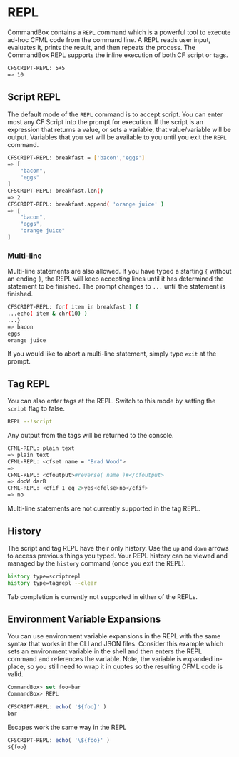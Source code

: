 # REPL

CommandBox contains a `REPL` command which is a powerful tool to execute ad-hoc CFML code from the command line. A REPL reads user input, evaluates it, prints the result, and then repeats the process. The CommandBox REPL supports the inline execution of both CF script or tags.

```bash
CFSCRIPT-REPL: 5+5
=> 10
```

## Script REPL

The default mode of the `REPL` command is to accept script. You can enter most any CF Script into the prompt for execution. If the script is an expression that returns a value, or sets a variable, that value/variable will be output. Variables that you set will be available to you until you exit the `REPL` command.

```bash
CFSCRIPT-REPL: breakfast = ['bacon','eggs']
=> [
    "bacon",
    "eggs"
]
CFSCRIPT-REPL: breakfast.len()
=> 2
CFSCRIPT-REPL: breakfast.append( 'orange juice' )
=> [
    "bacon",
    "eggs",
    "orange juice"
]
```

### Multi-line

Multi-line statements are also allowed. If you have typed a starting `{` without an ending `}`, the REPL will keep accepting lines until it has determined the statement to be finished. The prompt changes to `...` until the statement is finished.

```bash
CFSCRIPT-REPL: for( item in breakfast ) {
...echo( item & chr(10) )
...}
=> bacon
eggs
orange juice
```

If you would like to abort a multi-line statement, simply type `exit` at the prompt.

## Tag REPL

You can also enter tags at the REPL. Switch to this mode by setting the `script` flag to false.

```bash
REPL --!script
```

Any output from the tags will be returned to the console.

```bash
CFML-REPL: plain text
=> plain text
CFML-REPL: <cfset name = "Brad Wood">
=>
CFML-REPL: <cfoutput>#reverse( name )#</cfoutput>
=> dooW darB
CFML-REPL: <cfif 1 eq 2>yes<cfelse>no</cfif>
=> no
```

Multi-line statements are not currently supported in the tag REPL.

## History

The script and tag REPL have their only history. Use the `up` and `down` arrows to access previous things you typed. Your REPL history can be viewed and managed by the `history` command \(once you exit the REPL\).

```bash
history type=scriptrepl
history type=tagrepl --clear
```

Tab completion is currently not supported in either of the REPLs.

## Environment Variable Expansions

You can use environment variable expansions in the REPL with the same syntax that works in the CLI and JSON files. Consider this example which sets an environment variable in the shell and then enters the REPL command and references the variable. Note, the variable is expanded in-place, so you still need to wrap it in quotes so the resulting CFML code is valid.

```javascript
CommandBox> set foo=bar
CommandBox> REPL

CFSCRIPT-REPL: echo( '${foo}' )
bar
```

Escapes work the same way in the REPL

```javascript
CFSCRIPT-REPL: echo( '\${foo}' )
${foo}
```

